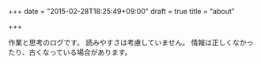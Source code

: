 +++
date = "2015-02-28T18:25:49+09:00"
draft = true
title = "about"

+++

作業と思考のログです。
読みやすさは考慮していません。
情報は正しくなかったり、古くなっている場合があります。
